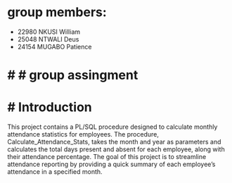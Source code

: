 # group members: 
- 22980 NKUSI William
- 25048 NTWALI Deus
- 24154 MUGABO Patience
   
 # # # group assingment 

# # Introduction
This project contains a PL/SQL procedure designed to calculate monthly attendance statistics for employees. The procedure, Calculate_Attendance_Stats, takes the month and year as parameters and calculates the total days present and absent for each employee, along with their attendance percentage. The goal of this project is to streamline attendance reporting by providing a quick summary of each employee’s attendance in a specified month.

